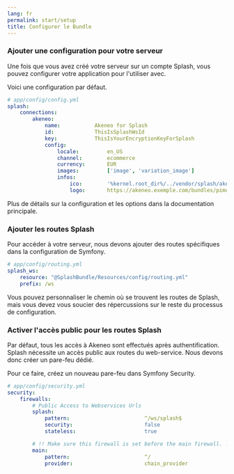 ```yaml
---
lang: fr
permalink: start/setup
title: Configurer le Bundle
---
```


### Ajouter une configuration pour votre serveur

Une fois que vous avez créé votre serveur sur un compte Splash, vous pouvez configurer votre application pour l'utiliser avec.

Voici une configuration par défaut.

```yaml
# app/config/config.yml
splash:
    connections:
        akeneo:    
            name:           Akeneo for Splash
            id:             ThisIsSplashWsId
            key:            ThisIsYourEncryptionKeyForSplash
            config:
                locale:         en_US
                channel:        ecommerce
                currency:       EUR
                images:         ['image', 'variation_image']
                infos:
                    ico:        '%kernel.root_dir%/../vendor/splash/akeneo-bundle/src/Resources/img/logo.png'
                    logo:       https://akeneo.exemple.com/bundles/pimui/images/info-user.png
```

Plus de détails sur la configuration et les options dans la documentation principale.

### Ajouter les routes Splash

Pour accéder à votre serveur, nous devons ajouter des routes spécifiques dans la configuration de Symfony.


```yaml
# app/config/routing.yml
splash_ws:
    resource: "@SplashBundle/Resources/config/routing.yml"
    prefix: /ws
```

Vous pouvez personnaliser le chemin où se trouvent les routes de Splash, mais vous devez vous soucier des répercussions sur le reste du processus de configuration.

### Activer l'accès public pour les routes Splash

Par défaut, tous les accès à Akeneo sont effectués après authentification.
Splash nécessite un accès public aux routes du web-service. Nous devons donc créer un pare-feu dédié.

Pour ce faire, créez un nouveau pare-feu dans Symfony Security.

```yaml
# app/config/security.yml
security:
    firewalls:
	    # Public Access to Webservices Urls
	    splash:
	        pattern:                        ^/ws/splash$
	        security:                       false
	        stateless:                      true

	    # !! Make sure this firewall is set before the main firewall. !!
	    main:
	        pattern:                        ^/
	        provider:                       chain_provider
```

